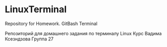 # LinuxTerminal
Repository for Homework. GitBash Terminal

Репозиторий для домашнего задания по терминалу Linux 
Курс Вадима Ксезндзова
Группа 27

